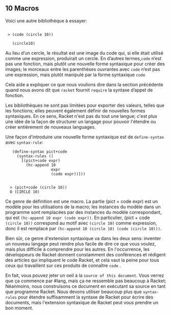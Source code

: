 ## 10 Macros
Voici une autre bibliothèque à essayer:
```racket (require slideshow/code)

 > (code (circle 10))
 
   (circle10)
   ```
Au lieu d’un cercle, le résultat est une image du code qui,
si elle était utilisé comme une expression, produirait un cercle.
En d’autres termes,``` code ```  n’est pas une fonction,
mais plutôt une nouvelle forme syntaxique pour créer des
images; le morceaux entre les parenthèses ouvrantes avec ``` code ``` n’est pas une expression,
mais plutôt manipulé par la forme syntaxique ``` code ```

Cela aide a expliquer ce que nous voulions dire dans la section précédente quand
nous avons dit que ```racket``` fournit ```require``` la syntaxe d’appel de fonction.

Les bibliothèques ne sont pas limitées pour exporter des valeurs, telles que les fonctions;
elles peuvent également définir de nouvelles formes syntaxiques. En ce sens, Racket n'est pas du tout une langue;
c'est plus une idée de la façon de structurer un langage pour pouvoir l'étendre ou créer entièrement de nouveaux languages.

Une façon d'introduire une nouvelle forme syntaxique est de ``` define-syntax ``` avec ``` syntax-rule ```:
```
   (define-syntax pict+code
     (syntax-rules ()
       [(pict+code expr)
         (hc-append 10
                    expr
                    (code expr))]))
 

  > (pict+code (circle 10))
  O (CIRCLE 10)

```
Ce genre de définition est une macro. La partie (pict + code expr) est un modèle pour les utilisations de la macro;
les instances du modèle dans un programme sont remplacées par des instances du modèle correspondant, qui est ```(hc-append 10 expr (code expr))```.
En particulier, (pict + code ```(circle 10))``` correspond au motif avec ```(circle 10)``` comme expression, donc il est remplacé par ```(hc-append 10 (circle 10) (code (circle 10)))```.

Bien sûr, ce genre d'extension syntaxique va dans les deux sens: inventer un nouveau langage peut rendre plus facile de dire ce que vous voulez,
mais plus difficile à comprendre pour les autres. En l'occurrence,
les développeurs de Racket donnent constamment des conférences et rédigent des articles qui impliquent le code Racket,
et cela vaut la peine pour tous ceux qui travaillent sur ces produits de connaître ```code``` .

En fait, vous pouvez jeter un oeil à la ``` source of this document ```.
Vous verrez que ça commence par #lang, mais ça ne ressemble pas beaucoup à Racket;
Néanmoins, nous construisons ce document en exécutant sa source en tant que programme Racket.
Nous devons utiliser beaucoup plus que ```syntax-rules``` pour étendre suffisamment la syntaxe de Racket pour écrire des documents,
mais l'extension syntaxique de Racket peut vous prendre un bon moment.

